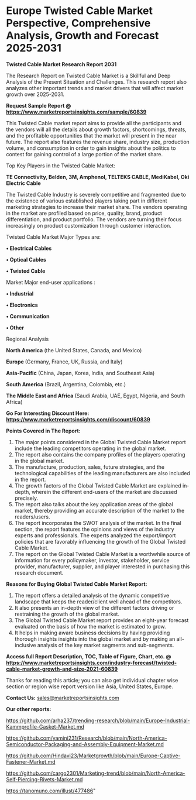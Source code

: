  # Europe Twisted Cable Market Perspective, Comprehensive Analysis, Growth and Forecast 2025-2031

<strong>Twisted Cable Market Research Report 2031</strong>

The Research Report on Twisted Cable Market is a Skillful and Deep Analysis of the Present Situation and Challenges. This research report also analyzes other important trends and market drivers that will affect market growth over 2025-2031.

<strong>Request Sample Report @ <a href=https://www.marketreportsinsights.com/sample/60839>https://www.marketreportsinsights.com/sample/60839</a></strong>

This Twisted Cable market report aims to provide all the participants and the vendors will all the details about growth factors, shortcomings, threats, and the profitable opportunities that the market will present in the near future. The report also features the revenue share, industry size, production volume, and consumption in order to gain insights about the politics to contest for gaining control of a large portion of the market share.

Top Key Players in the Twisted Cable Market:

<strong>TE Connectivity, Belden, 3M, Amphenol, TELTEKS CABLE, MediKabel, Oki Electric Cable</strong>

The Twisted Cable Industry is severely competitive and fragmented due to the existence of various established players taking part in different marketing strategies to increase their market share. The vendors operating in the market are profiled based on price, quality, brand, product differentiation, and product portfolio. The vendors are turning their focus increasingly on product customization through customer interaction.

Twisted Cable Market Major Types are:

<strong>• Electrical Cables

• Optical Cables

• Twisted Cable</strong>

Market Major end-user applications :

<strong>• Industrial

• Electronics

• Communication

• Other</strong>

Regional Analysis

</u><strong><b>North America</b></strong> (the United States, Canada, and Mexico)

<strong><b>Europe </b></strong>(Germany, France, UK, Russia, and Italy)

<strong><b>Asia-Pacific</b></strong> (China, Japan, Korea, India, and Southeast Asia)

<strong><b>South America</b></strong> (Brazil, Argentina, Colombia, etc.)

<strong><b>The Middle East and Africa</b></strong> (Saudi Arabia, UAE, Egypt, Nigeria, and South Africa)

<strong>Go For Interesting Discount Here: <a href=https://www.marketreportsinsights.com/discount/60839>https://www.marketreportsinsights.com/discount/60839</a></strong>

<strong>Points Covered in The Report:</strong>
<ol>
  <li>The major points considered in the Global Twisted Cable Market report include the leading competitors operating in the global market.</li>
  <li>The report also contains the company profiles of the players operating in the global market.</li>
  <li>The manufacture, production, sales, future strategies, and the technological capabilities of the leading manufacturers are also included in the report.</li>
  <li>The growth factors of the Global Twisted Cable Market are explained in-depth, wherein the different end-users of the market are discussed precisely.</li>
  <li>The report also talks about the key application areas of the global market, thereby providing an accurate description of the market to the readers/users.</li>
  <li>The report incorporates the SWOT analysis of the market. In the final section, the report features the opinions and views of the industry experts and professionals. The experts analyzed the export/import policies that are favorably influencing the growth of the Global Twisted Cable Market.</li>
  <li>The report on the Global Twisted Cable Market is a worthwhile source of information for every policymaker, investor, stakeholder, service provider, manufacturer, supplier, and player interested in purchasing this research document.</li>
</ol>
<strong>Reasons for Buying Global Twisted Cable Market Report:</strong>

<ol>
  <li>The report offers a detailed analysis of the dynamic competitive landscape that keeps the reader/client well ahead of the competitors.</li>
  <li>It also presents an in-depth view of the different factors driving or restraining the growth of the global market.</li>
  <li>The Global Twisted Cable Market report provides an eight-year forecast evaluated on the basis of how the market is estimated to grow.</li>
  <li>It helps in making aware business decisions by having providing thorough insights insights into the global market and by making an all-inclusive analysis of the key market segments and sub-segments.</li>
</ol>
<strong>Access full Report Description, TOC, Table of Figure, Chart, etc. @ <a href=https://www.marketreportsinsights.com/industry-forecast/twisted-cable-market-growth-and-size-2021-60839>https://www.marketreportsinsights.com/industry-forecast/twisted-cable-market-growth-and-size-2021-60839</a></strong>


Thanks for reading this article; you can also get individual chapter wise section or region wise report version like Asia, United States, Europe.

<strong>Contact Us:</strong>
sales@marketreportsinsights.com

<strong>Our other reports:</strong>

<a href=https://github.com/arha237/trending-research/blob/main/Europe-Industrial-Kammprofile-Gasket-Market.md>https://github.com/arha237/trending-research/blob/main/Europe-Industrial-Kammprofile-Gasket-Market.md</a>

<a href=https://github.com/yamini231/Research/blob/main/North-America-Semiconductor-Packaging-and-Assembly-Equipment-Market.md>https://github.com/yamini231/Research/blob/main/North-America-Semiconductor-Packaging-and-Assembly-Equipment-Market.md</a>

<a href=https://github.com/Hindavi23/Marketgrowth/blob/main/Europe-Captive-Fastener-Market.md>https://github.com/Hindavi23/Marketgrowth/blob/main/Europe-Captive-Fastener-Market.md</a>

<a href=https://github.com/cargo2301/Marketing-trend/blob/main/North-America-Self-Piercing-Rivets-Market.md>https://github.com/cargo2301/Marketing-trend/blob/main/North-America-Self-Piercing-Rivets-Market.md</a>

<a href=https://tanomuno.com/illust/477486>https://tanomuno.com/illust/477486</a>"
